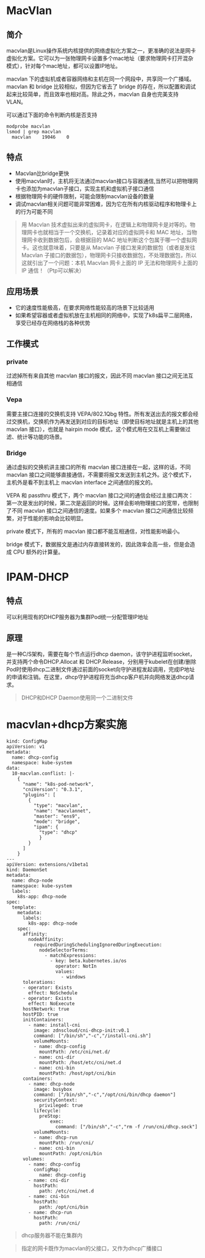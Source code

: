 # MacVlan

## 简介

macvlan是Linux操作系统内核提供的网络虚拟化方案之一，更准确的说法是网卡虚拟化方案。它可以为一张物理网卡设置多个mac地址（要求物理网卡打开混杂模式），针对每个mac地址，都可以设置IP地址。

macvlan 下的虚拟机或者容器网络和主机在同一个网段中，共享同一个广播域。macvlan 和 bridge 比较相似，但因为它省去了 bridge 的存在，所以配置和调试起来比较简单，而且效率也相对高。除此之外，macvlan 自身也完美支持 VLAN。

可以通过下面的命令判断内核是否支持
```
modprobe macvlan
lsmod | grep macvlan
  macvlan    19046    0
```

## 特点

- Macvlan比bridge更快
- 使用macvlan时，主机将无法通过macvlan接口与容器通信,当然可以把物理网卡也添加为macvlan子接口，实现主机和虚拟机子接口通信
- 根据物理网卡的硬件限制，可能会限制macvlan设备的数量
- 调试macvlan相关问题可能非常困难，因为它在所有内核驱动程序和物理卡上的行为可能不同

>   用 Macvlan 技术虚拟出来的虚拟网卡，在逻辑上和物理网卡是对等的。物理网卡也就相当于一个交换机，记录着对应的虚拟网卡和 MAC 地址，当物理网卡收到数据包后，会根据目的 MAC 地址判断这个包属于哪一个虚拟网卡。这也就意味着，只要是从 Macvlan 子接口发来的数据包（或者是发往 Macvlan 子接口的数据包），物理网卡只接收数据包，不处理数据包，所以这就引出了一个问题：本机 Macvlan 网卡上面的 IP 无法和物理网卡上面的 IP 通信！（Ptp可以解决）

## 应用场景

- 它的速度性能极高，在要求网络性能较高的场景下比较适用
- 如果希望容器或者虚拟机放在主机相同的网络中，实现了k8s扁平二层网络，享受已经存在网络栈的各种优势

## 工作模式

### private

过滤掉所有来自其他 macvlan 接口的报文，因此不同 macvlan 接口之间无法互相通信

### Vepa

需要主接口连接的交换机支持 VEPA/802.1Qbg 特性。所有发送出去的报文都会经过交换机，交换机作为再发送到对应的目标地址（即使目标地址就是主机上的其他 macvlan 接口），也就是 hairpin mode 模式，这个模式用在交互机上需要做过滤、统计等功能的场景。

### Bridge

通过虚拟的交换机讲主接口的所有 macvlan 接口连接在一起，这样的话，不同 macvlan 接口之间能够直接通信，不需要将报文发送到主机之外。这个模式下，主机外是看不到主机上 macvlan interface 之间通信的报文的。

VEPA 和 passthru 模式下，两个 macvlan 接口之间的通信会经过主接口两次：第一次是发出的时候，第二次是返回的时候。这样会影响物理接口的宽带，也限制了不同 macvlan 接口之间通信的速度。如果多个 macvlan 接口之间通信比较频繁，对于性能的影响会比较明显。

private 模式下，所有的 macvlan 接口都不能互相通信，对性能影响最小。

bridge 模式下，数据报文是通过内存直接转发的，因此效率会高一些，但是会造成 CPU 额外的计算量。

# IPAM-DHCP

## 特点

可以利用现有的DHCP服务器为集群Pod统一分配管理IP地址

## 原理

是一种C/S架构，需要在每个节点运行dhcp daemon，该守护进程监听socket，并支持两个命令DHCP.Allocat 和 DHCP.Release，分别用于kubelet在创建/删除Pod时使用dhcp二进制文件通过前面的socket向守护进程发起调用，完成IP地址的申请和注销。在这里，dhcp守护进程将充当dhcp客户机并向网络发送dhcp请求。

>   DHCP和DHCP Daemon使用同一个二进制文件

# macvlan+dhcp方案实施
```
kind: ConfigMap
apiVersion: v1
metadata:
  name: dhcp-config
  namespace: kube-system
data:
  10-macvlan.conflist: |-
    {
      "name": "k8s-pod-network",
      "cniVersion": "0.3.1",
      "plugins": [
        {
          "type": "macvlan",  
          "name": "macvlannet",
          "master": "ens9",
          "mode": "bridge",
          "ipam": {     
            "type": "dhcp"
            }
        }
      ]
    }
---
apiVersion: extensions/v1beta1
kind: DaemonSet
metadata:
  name: dhcp-node
  namespace: kube-system
  labels:
    k8s-app: dhcp-node
spec:
  template:
    metadata:
      labels:
        k8s-app: dhcp-node
    spec:
      affinity:
        nodeAffinity:
          requiredDuringSchedulingIgnoredDuringExecution:
            nodeSelectorTerms:
              - matchExpressions:
                - key: beta.kubernetes.io/os
                  operator: NotIn
                  values:
                    - windows
      tolerations:
      - operator: Exists
        effect: NoSchedule
      - operator: Exists
        effect: NoExecute
      hostNetwork: true
      hostPID: true
      initContainers:
        - name: install-cni
          image: zdnscloud/cni-dhcp-init:v0.1
          command: ["/bin/sh","-c","/install-cni.sh"]
          volumeMounts:
          - name: dhcp-config
            mountPath: /etc/cni/net.d/
          - name: cni-dir
            mountPath: /host/etc/cni/net.d
          - name: cni-bin
            mountPath: /host/opt/cni/bin
      containers:
        - name: dhcp-node
          image: busybox
          command: ["/bin/sh","-c","/opt/cni/bin/dhcp daemon"]
          securityContext:
            privileged: true
          lifecycle:
            preStop:
                exec:
                  command: ["/bin/sh","-c","rm -f /run/cni/dhcp.sock"]
          volumeMounts:
          - name: dhcp-run
            mountPath: /run/cni/
          - name: cni-bin
            mountPath: /opt/cni/bin
      volumes:
        - name: dhcp-config
          configMap:
            name: dhcp-config
        - name: cni-dir
          hostPath:
            path: /etc/cni/net.d
        - name: cni-bin
          hostPath:
            path: /opt/cni/bin
        - name: dhcp-run
          hostPath:
            path: /run/cni/
```
>   dhcp服务器不能在集群内

>   指定的网卡既作为macvlan的父接口，又作为dhcp广播接口
